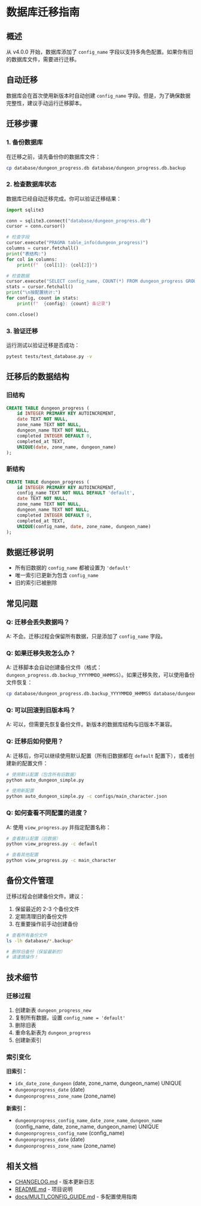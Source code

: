 # 数据库迁移指南

## 概述

从 v4.0.0 开始，数据库添加了 `config_name` 字段以支持多角色配置。如果你有旧的数据库文件，需要进行迁移。

## 自动迁移

数据库会在首次使用新版本时自动创建 `config_name` 字段。但是，为了确保数据完整性，建议手动运行迁移脚本。

## 迁移步骤

### 1. 备份数据库

在迁移之前，请先备份你的数据库文件：

```bash
cp database/dungeon_progress.db database/dungeon_progress.db.backup
```

### 2. 检查数据库状态

数据库已经自动迁移完成。你可以验证迁移结果：

```python
import sqlite3

conn = sqlite3.connect("database/dungeon_progress.db")
cursor = conn.cursor()

# 检查字段
cursor.execute("PRAGMA table_info(dungeon_progress)")
columns = cursor.fetchall()
print("表结构:")
for col in columns:
    print(f"  {col[1]}: {col[2]}")

# 检查数据
cursor.execute("SELECT config_name, COUNT(*) FROM dungeon_progress GROUP BY config_name")
stats = cursor.fetchall()
print("\n按配置统计:")
for config, count in stats:
    print(f"  {config}: {count} 条记录")

conn.close()
```

### 3. 验证迁移

运行测试以验证迁移是否成功：

```bash
pytest tests/test_database.py -v
```

## 迁移后的数据结构

### 旧结构

```sql
CREATE TABLE dungeon_progress (
    id INTEGER PRIMARY KEY AUTOINCREMENT,
    date TEXT NOT NULL,
    zone_name TEXT NOT NULL,
    dungeon_name TEXT NOT NULL,
    completed INTEGER DEFAULT 0,
    completed_at TEXT,
    UNIQUE(date, zone_name, dungeon_name)
);
```

### 新结构

```sql
CREATE TABLE dungeon_progress (
    id INTEGER PRIMARY KEY AUTOINCREMENT,
    config_name TEXT NOT NULL DEFAULT 'default',
    date TEXT NOT NULL,
    zone_name TEXT NOT NULL,
    dungeon_name TEXT NOT NULL,
    completed INTEGER DEFAULT 0,
    completed_at TEXT,
    UNIQUE(config_name, date, zone_name, dungeon_name)
);
```

## 数据迁移说明

- 所有旧数据的 `config_name` 都被设置为 `'default'`
- 唯一索引已更新为包含 `config_name`
- 旧的索引已被删除

## 常见问题

### Q: 迁移会丢失数据吗？

A: 不会。迁移过程会保留所有数据，只是添加了 `config_name` 字段。

### Q: 如果迁移失败怎么办？

A: 迁移脚本会自动创建备份文件（格式：`dungeon_progress.db.backup_YYYYMMDD_HHMMSS`）。如果迁移失败，可以使用备份文件恢复：

```bash
cp database/dungeon_progress.db.backup_YYYYMMDD_HHMMSS database/dungeon_progress.db
```

### Q: 可以回滚到旧版本吗？

A: 可以，但需要先恢复备份文件。新版本的数据库结构与旧版本不兼容。

### Q: 迁移后如何使用？

A: 迁移后，你可以继续使用默认配置（所有旧数据都在 `default` 配置下），或者创建新的配置文件：

```bash
# 使用默认配置（包含所有旧数据）
python auto_dungeon_simple.py

# 使用新配置
python auto_dungeon_simple.py -c configs/main_character.json
```

### Q: 如何查看不同配置的进度？

A: 使用 `view_progress.py` 并指定配置名称：

```bash
# 查看默认配置（旧数据）
python view_progress.py -c default

# 查看其他配置
python view_progress.py -c main_character
```

## 备份文件管理

迁移过程会创建备份文件。建议：

1. 保留最近的 2-3 个备份文件
2. 定期清理旧的备份文件
3. 在重要操作前手动创建备份

```bash
# 查看所有备份文件
ls -lh database/*.backup*

# 删除旧备份（保留最新的）
# 请谨慎操作！
```

## 技术细节

### 迁移过程

1. 创建新表 `dungeon_progress_new`
2. 复制所有数据，设置 `config_name = 'default'`
3. 删除旧表
4. 重命名新表为 `dungeon_progress`
5. 创建新索引

### 索引变化

**旧索引：**
- `idx_date_zone_dungeon` (date, zone_name, dungeon_name) UNIQUE
- `dungeonprogress_date` (date)
- `dungeonprogress_zone_name` (zone_name)

**新索引：**
- `dungeonprogress_config_name_date_zone_name_dungeon_name` (config_name, date, zone_name, dungeon_name) UNIQUE
- `dungeonprogress_config_name` (config_name)
- `dungeonprogress_date` (date)
- `dungeonprogress_zone_name` (zone_name)

## 相关文档

- [CHANGELOG.md](CHANGELOG.md) - 版本更新日志
- [README.md](README.md) - 项目说明
- [docs/MULTI_CONFIG_GUIDE.md](docs/MULTI_CONFIG_GUIDE.md) - 多配置使用指南

